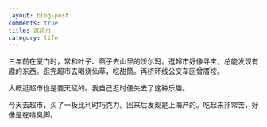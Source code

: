 ```yaml
---
layout: blog-post
comments: true
title: 逛超市
category: life
---
```



三年前在厦门时，常和叶子、燕子去山里的沃尔玛。逛超市好像寻宝，总能发现有趣的东西。逛完超市去喝烧仙草，吃甜筒。再挤环线公交车回曾厝垵。

大概逛超市也是要天赋的。我自己逛时便失去了这种乐趣。

今天去超市，买了一板比利时巧克力。回来后发现是上海产的。吃起来非常苦，好像是在啃臭脚。
